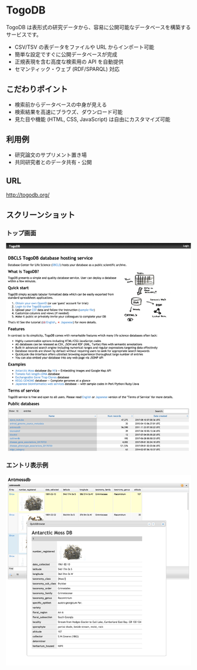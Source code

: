 # TogoDB

TogoDB は表形式の研究データから、容易に公開可能なデータベースを構築するサービスです。

* CSV/TSV の表データをファイルや URL からインポート可能
* 簡単な設定ですぐに公開データベースが完成
* 正規表現を含む高度な検索用の API を自動提供
* セマンティック・ウェブ (RDF/SPARQL) 対応

## こだわりポイント

* 検索前からデータベースの中身が見える
* 検索結果を高速にブラウズ、ダウンロード可能
* 見た目や機能 (HTML, CSS, JavaScript) は自由にカスタマイズ可能

## 利用例

* 研究論文のサプリメント置き場
* 共同研究者とのデータ共有・公開

## URL

http://togodb.org/

## スクリーンショット

### トップ画面

![Fig-1](images/TogoDB_fig-1.png)

### エントリ表示例

![Fig-2](images/TogoDB_fig-2.png)

